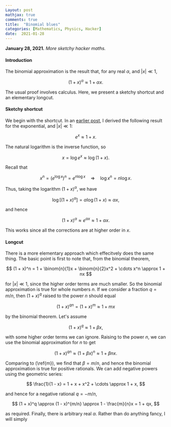 ```yaml
---
Layout: post
mathjax: true
comments: true
title:  "Binomial blues"
categories: [Mathematics, Physics, Hacker]
date:  2021-01-28
---
```


**January 28, 2021.** *More sketchy hacker maths.*

#### Introduction

The binomial approximation is the result that, for any real $\alpha$,
and $|x| \ll 1$,

$$
(1 + x)^\alpha \approx 1 + \alpha x.
$$

The usual proof involves calculus.
Here, we present a sketchy shortcut and an elementary longcut.

#### Sketchy shortcut

We begin with the shortcut.
In an
[earlier post](https://hapax.github.io/maths/physics/hacks/exponential/),
I derived the following result for the exponential, and $|x| \ll 1$:

$$
e^x \approx 1 + x.
$$

The natural logarithm is the inverse function, so

$$
x = \log e^x \approx \log(1 + x).
$$

Recall that

$$
x^n = (e^{\log x})^n = e^{n\log x} \quad \Longrightarrow \quad \log x^n = n \log x.
$$

Thus, taking the logarithm $(1 + x)^\alpha$, we have

$$
\log [(1+x)^\alpha] = \alpha \log (1+ x) \approx \alpha x,
$$

and hence

$$
(1+x)^\alpha \approx e^{\alpha x} \approx 1 + \alpha x.
$$

This works since all the corrections are at higher order in $x$.

#### Longcut

There is a more elementary approach which effecitvely does the same
thing.
The basic point is first to note that, from the binomial theorem,

$$
(1 + x)^n = 1 + \binom{n}{1}x + \binom{n}{2}x^2 + \cdots x^n \approx
1 + nx
$$

for $|x| \ll 1$, since the higher order terms are much smaller.
So the binomial approximation is true for whole numbers $n$.
If we consider a fraction $q = m/n$, then $(1 + x)^q$ raised to the
power $n$ should equal

$$
(1 + x)^{qn} = (1 + x)^{m} \approx 1 + mx \tag{1}\label{m}
$$

by the binomial theorem.
Let's assume

$$
(1 + x)^{q} \approx 1 + \beta x,
$$

with some higher order terms we can ignore.
Raising to the power $n$, we can use the binomial approximation for
$n$ to get

$$
(1 + x)^{qn} \approx (1 + \beta x)^n \approx 1 + \beta n x.
$$

Comparing to (\ref{m}), we find that $\beta = m/n$, and hence the
binomial approximation is true for positive rationals.
We can add negative powers using the geometric series:

$$
\frac{1}{1 - x} = 1 + x + x^2 + \cdots \approx 1 + x,
$$

and hence for a negative rational $q = -m/n$,

$$
(1 + x)^q \approx (1 - x)^{m/n} \approx 1 - \frac{m}{n}x = 1 + qx,
$$

as required. Finally, there is arbitrary real $\alpha$. Rather than do
anything fancy, I will simply 
